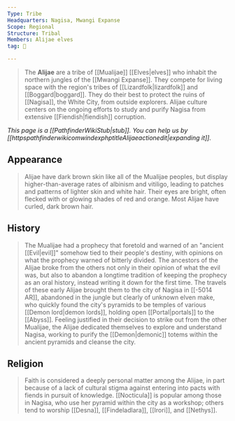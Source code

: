 ```yaml
---
Type: Tribe
Headquarters: Nagisa, Mwangi Expanse
Scope: Regional
Structure: Tribal
Members: Alijae elves
tag: 👥

---
```


> The **Alijae** are a tribe of [[Mualijae]] [[Elves|elves]] who inhabit the northern jungles of the [[Mwangi Expanse]]. They compete for living space with the region's tribes of [[Lizardfolk|lizardfolk]] and [[Boggard|boggard]].
> They do their best to protect the ruins of [[Nagisa]], the White City, from outside explorers. Alijae culture centers on the ongoing efforts to study and purify Nagisa from extensive [[Fiendish|fiendish]] corruption.



*This page is a [[PathfinderWikiStub|stub]]. You can help us by [[httpspathfinderwikicomwindexphptitleAlijaeactionedit|expanding it]].*



## Appearance

> Alijae have dark brown skin like all of the Mualijae peoples, but display higher-than-average rates of albinism and vitiligo, leading to patches and patterns of lighter skin and white hair. Their eyes are bright, often flecked with or glowing shades of red and orange. Most Alijae have curled, dark brown hair.


## History

> The Mualijae had a prophecy that foretold and warned of an "ancient [[Evil|evil]]" somehow tied to their people's destiny, with opinions on what the prophecy warned of bitterly divided. The ancestors of the Alijae broke from the others not only in their opinion of what the evil was, but also to abandon a longtime tradition of keeping the prophecy as an oral history, instead writing it down for the first time. The travels of these early Alijae brought them to the city of Nagisa in [[-5014 AR]], abandoned in the jungle but clearly of unknown elven make, who quickly found the city's pyramids to be temples of various [[Demon lord|demon lords]], holding open [[Portal|portals]] to the [[Abyss]]. Feeling justified in their decision to strike out from the other Mualijae, the Alijae dedicated themselves to explore and understand Nagisa, working to purify the [[Demon|demonic]] totems within the ancient pyramids and cleanse the city.


## Religion

> Faith is considered a deeply personal matter among the Alijae, in part because of a lack of cultural stigma against entering into pacts with fiends in pursuit of knowledge. [[Nocticula]] is popular among those in Nagisa, who use her pyramid within the city as a workshop; others tend to worship [[Desna]], [[Findeladlara]], [[Irori]], and [[Nethys]].









